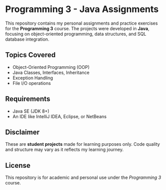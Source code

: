 # Programming 3 - Java Assignments

This repository contains my personal assignments and practice exercises for the **Programming 3** course. The projects were developed in **Java**, focusing on object-oriented programming, data structures, and SQL database integration.

## Topics Covered

- Object-Oriented Programming (OOP)
- Java Classes, Interfaces, Inheritance
- Exception Handling
- File I/O operations

## Requirements

- Java SE (JDK 8+)
- An IDE like IntelliJ IDEA, Eclipse, or NetBeans

## Disclaimer

These are **student projects** made for learning purposes only. Code quality and structure may vary as it reflects my learning journey.

## License

This repository is for academic and personal use under the *Programming 3* course.
